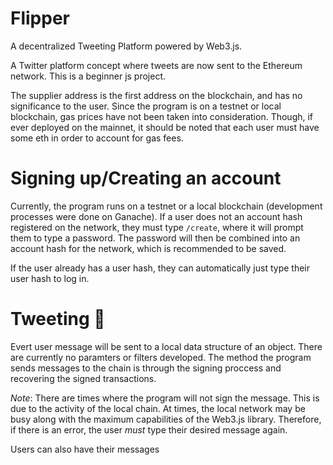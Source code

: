 # Flipper

A decentralized Tweeting Platform powered by Web3.js. 

A Twitter platform concept where tweets are now sent to the Ethereum network. This is a beginner js project.

The supplier address is the first address on the blockchain, and has no significance to the user. Since the program is on a testnet or local blockchain, gas prices have not been taken into consideration. Though, if ever deployed on the mainnet, it should be noted that each user must have some eth in order to account for gas fees.



# Signing up/Creating an account

Currently, the program runs on a testnet or a local blockchain (development processes were done on Ganache). If a user does not an account hash registered on the network, they must type `/create`, where it will prompt them to type a password. The password will then be combined into an account hash for the network, which is recommended to be saved. 


If the user already has a user hash, they can automatically just type their user hash to log in.

# Tweeting 🦜

Evert user message will be sent to a local data structure of an object. There are currently no paramters or filters developed. The method the program sends messages to the chain is through the signing proccess and recovering the signed transactions. 

*Note*: There are times where the program will not sign the message. This is due to the activity of the local chain. At times, the local network may be busy along with the maximum capabilities of the Web3.js library. Therefore, if there is an error, the user *must* type their desired message again. 

Users can also have their messages 
